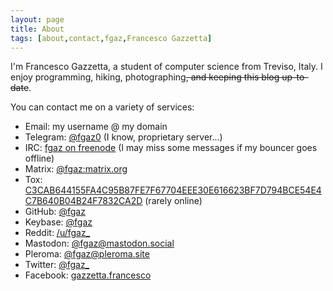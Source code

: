 ```yaml
---
layout: page
title: About
tags: [about,contact,fgaz,Francesco Gazzetta]
---
```


I'm Francesco Gazzetta, a student of computer science from Treviso, Italy. I enjoy programming, hiking, photographing<del>, and keeping this blog up-to-date</del>.

You can contact me on a variety of services:

* Email: my username @ my domain
* Telegram: <a rel="me" href="https://telegram.me/fgaz0">@fgaz0</a> (I know, proprietary server...)
* IRC: <a rel="me" href="irc://chat.freenode.net/fgaz,isnick">fgaz on freenode</a> (I may miss some messages if my bouncer goes offline)
* Matrix: <a rel="me" href="https://matrix.to/#/@fgaz:matrix.org">@fgaz:matrix.org</a>
* Tox: <a rel="me" href="tox:C3CAB644155FA4C95B87FE7F67704EEE30E616623BF7D794BCE54E4C7B640B04B24F7832CA2D">C3CAB644155FA4C95B87FE7F67704EEE30E616623BF7D794BCE54E4C7B640B04B24F7832CA2D</a> (rarely online)
* GitHub: <a rel="me" href="https://github.com/fgaz">@fgaz</a>
* Keybase: <a rel="me" href="https://keybase.io/fgaz">@fgaz</a>
* Reddit: <a rel="me" href="https://reddit.com/u/fgaz_">/u/fgaz\_</a>
* Mastodon: <a rel="me" href="https://mastodon.social/@fgaz">@fgaz@mastodon.social</a>
* Pleroma: <a rel="me" href="https://pleroma.site/users/42981">@fgaz@pleroma.site</a>
* Twitter: <a rel="me" href="https://twitter.com/fgaz_">@fgaz\_</a>
* Facebook: <a rel="me" href="https://facebook.com/gazzetta.francesco/">gazzetta.francesco</a>

